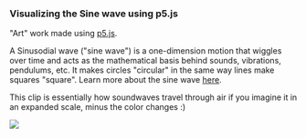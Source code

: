### Visualizing the Sine wave using p5.js

"Art" work made using [p5.js](https://p5js.org/get-started/). 

A Sinusodial wave ("sine wave") is a one-dimension motion that wiggles over time and acts as the mathematical basis behind sounds, vibrations, pendulums, etc. It makes circles "circular" in the same way lines make squares "square". Learn more about the sine wave [here](https://betterexplained.com/articles/intuitive-understanding-of-sine-waves/).

This clip is essentially how soundwaves travel through air if you imagine it in an expanded scale, minus the color changes :)

<!-- ![](https://media.giphy.com/media/yqK3ysMBjZLeDwEVGZ/giphy.gif) -->

![](https://media.giphy.com/media/fgQDoeRmA8B4yX0cei/giphy.gif)
